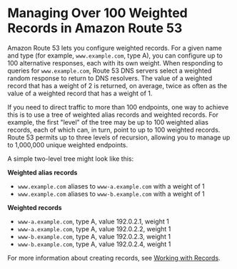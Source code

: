 # Managing Over 100 Weighted Records in Amazon Route 53<a name="TutorialManagingOver100WRR"></a>

Amazon Route 53 lets you configure weighted records\. For a given name and type \(for example, `www.example.com`, type A\), you can configure up to 100 alternative responses, each with its own weight\. When responding to queries for `www.example.com`, Route 53 DNS servers select a weighted random response to return to DNS resolvers\. The value of a weighted record that has a weight of 2 is returned, on average, twice as often as the value of a weighted record that has a weight of 1\.

If you need to direct traffic to more than 100 endpoints, one way to achieve this is to use a tree of weighted alias records and weighted records\. For example, the first "level" of the tree may be up to 100 weighted alias records, each of which can, in turn, point to up to 100 weighted records\. Route 53 permits up to three levels of recursion, allowing you to manage up to 1,000,000 unique weighted endpoints\.

A simple two\-level tree might look like this:

**Weighted alias records**
+ `www.example.com` aliases to `www-a.example.com` with a weight of 1
+ `www.example.com` aliases to `www-b.example.com` with a weight of 1

**Weighted records**
+ `www-a.example.com`, type A, value 192\.0\.2\.1, weight 1
+ `www-a.example.com`, type A, value 192\.0\.2\.2, weight 1
+ `www-b.example.com`, type A, value 192\.0\.2\.3, weight 1
+ `www-b.example.com`, type A, value 192\.0\.2\.4, weight 1

For more information about creating records, see [Working with Records](rrsets-working-with.md)\.